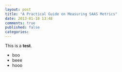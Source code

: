 ```yaml
---
layout: post
title: "A Practical Guide on Measuring SAAS Metrics"
date: 2013-01-18 13:48
comments: true
published: false
categories: 
---
```


This is a **test**.

* boo
* beee
* hooo
